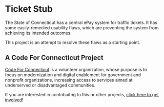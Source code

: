 # Ticket Stub

The State of Connecticut has a central ePay system for traffic tickets. It has some easily-remedied usability flaws, which are preventing the system from achieving its intended outcomes. 

This project is an attempt to resolve these flaws as a starting point. 

## A Code For Connecticut Project

[Code For Connecticut][2019-09-20_15-31] is a volunteer organization, whose purpose is to focus on modernization and digital enablement for government and nonprofit organizations, increasing access to services aimed at underserved or disadvantaged communities.

[2019-09-20_15-31]: https://codeforconnecticut.org/about/ 

If you are interested in contribuitng to this or other projects, [click here to get involved][2019-09-20_15-30]! 

[2019-09-20_15-30]: https://codeforconnecticut.org/get-involved/